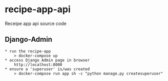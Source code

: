 # recipe-app-api
Receipe app api source code

## Django-Admin

    * run the recipe-app 
        > docker-compose up
    * access Django Admin page in browser
        http://localhost:8000
    * ensure a 'superuser' is/was created 
        > docker-compose run app sh -c "python manage.py createsuperuser"

